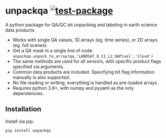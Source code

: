 # unpackqa [![test-package](https://github.com/sdtaylor/unpackqa/actions/workflows/test-package.yml/badge.svg)](https://github.com/sdtaylor/unpackqa/actions/workflows/test-package.yml) 
A python package for QA/QC bit unpacking and labeling in earth science data products  

- Works with single QA values, 1D arrays (eg. time series), or 2D arrays (eg. full scenes).  
- Get a QA mask in a single line of code: `unpackqa.unpack_to_array(qa,'LANDSAT_8_C2_L2_QAPixel','Cloud')`
- The same methods are used for all sensors, with specific product flags specified via arguments.  
- Common data products are included. Specifying bit flag information manually is also supported.  
- No file reading or writing, everything is handled as pre-loaded arrays.  
- Requires python 3.6+, with numpy and pyyaml as the only dependencies.  

## Installation

Install via pip:

```
pip install unpackqa
```


